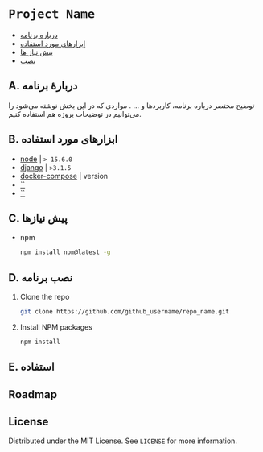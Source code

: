 # `Project Name`

* [درباره برنامه](#about)
* [ابزارهای مورد استفاده](#built-with)
* [پیش نیاز ها](#pre)
* [نصب](#install)

## A. دربارهٔ برنامه
<a name="about"/>

توضیح مختصر درباره برنامه، کاربردها و ... . مواردی که در این بخش نوشته می‌شود را می‌توانیم در توضیحات پروژه هم استفاده کنیم. 




## B. ابزارهای مورد استفاده
<a name="built-with"/>

* [node](https://nodejs.org) | `> 15.6.0`
* [django](https://www.djangoproject.com)  | `>3.1.5`
* [docker-compose](#) | version
* [``](#)
* [``](#)


## C. پیش نیازها
<a name="pre"/>



* npm
  ```sh
  npm install npm@latest -g
  ```

## D. نصب برنامه
<a name="install"/>


1. Clone the repo
   ```sh
   git clone https://github.com/github_username/repo_name.git
   ```
2. Install NPM packages
   ```sh
   npm install
   ```




## E. استفاده



## Roadmap



## License

Distributed under the MIT License. See `LICENSE` for more information.



